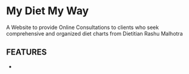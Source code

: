 # My Diet My Way

A Website to provide Online Consultations to clients who seek comprehensive and organized diet charts from Dietitian Rashu Malhotra

## FEATURES
- 